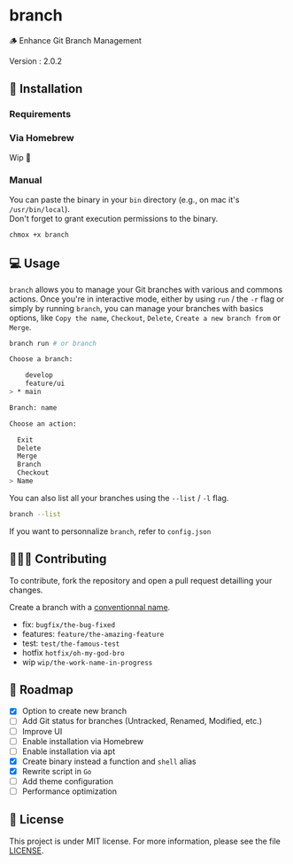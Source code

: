 # branch

🪵 Enhance Git Branch Management

Version : 2.0.2

## 🚀 Installation

### Requirements

### Via Homebrew

Wip 🚧

### Manual

You can paste the binary in your `bin` directory (e.g., on mac it's `/usr/bin/local`). \
Don't forget to grant execution permissions to the binary.

```bash
chmox +x branch
```

## 💻 Usage

`branch` allows you to manage your Git branches with various and commons actions. Once you're in interactive mode, either by using `run` / the `-r` flag or simply by running `branch`, you can manage your branches with basics options, like `Copy the name`, `Checkout`, `Delete`, `Create a new branch from` or `Merge`.

```bash
branch run # or branch
```

```bash
Choose a branch:

    develop
    feature/ui
> * main
```

```bash
Branch: name

Choose an action:

  Exit
  Delete
  Merge
  Branch
  Checkout
> Name
```

You can also list all your branches using the `--list` / `-l` flag.

```bash
branch --list
```

If you want to personnalize `branch`, refer to `config.json`

## 🧑‍🤝‍🧑 Contributing

To contribute, fork the repository and open a pull request detailling your changes.

Create a branch with a [conventionnal name](https://tilburgsciencehub.com/building-blocks/collaborate-and-share-your-work/use-github/naming-git-branches/).

- fix: `bugfix/the-bug-fixed`
- features: `feature/the-amazing-feature`
- test: `test/the-famous-test`
- hotfix `hotfix/oh-my-god-bro`
- wip `wip/the-work-name-in-progress`

## 📌 Roadmap

- [x] Option to create new branch
- [ ] Add Git status for branches (Untracked, Renamed, Modified, etc.)
- [ ] Improve UI
- [ ] Enable installation via Homebrew
- [ ] Enable installation via apt
- [x] Create binary instead a function and `shell` alias
- [x] Rewrite script in `Go`
- [ ] Add theme configuration
- [ ] Performance optimization

## 📑 License

This project is under MIT license. For more information, please see the file [LICENSE](./LICENSE).
